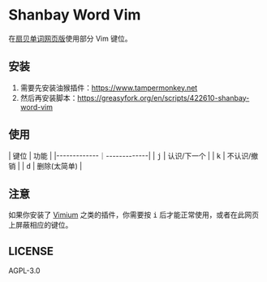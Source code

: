 # Shanbay Word Vim
在[扇贝单词网页版](https://web.shanbay.com/wordsweb/)使用部分 Vim 键位。

## 安装
1. 需要先安装油猴插件：https://www.tampermonkey.net
2. 然后再安装脚本：https://greasyfork.org/en/scripts/422610-shanbay-word-vim

## 使用
| 键位         | 功能         |
|-------------｜-------------|
| <kbd>j</kbd> | 认识/下一个  |
| <kbd>k</kbd> | 不认识/撤销  |
| <kbd>d</kbd> | 删除(太简单) |

## 注意
如果你安装了 [Vimium](https://github.com/gdh1995/vimium-c) 之类的插件，你需要按 <kbd>i</kbd> 后才能正常使用，或者在此网页上屏蔽相应的键位。

## LICENSE
AGPL-3.0
